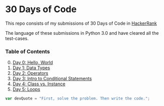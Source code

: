 # 30 Days of Code

This repo consists of my submissions of 30 Days of Code in [HackerRank](https://www.hackerrank.com)

The language of these submissions in Python 3.0 and have cleared all the test-cases.

### Table of Contents

0. [Day 0: Hello, World](/Day%200/)
1. [Day 1: Data Types](/Day%201/)
2. [Day 2: Operators](/Day%202/)
3. [Day 3: Intro to Conditional Statements](/Day%203/)
4. [Day 4: Class vs. Instance](/Day%204/)
5. [Day 5: Loops](/Day%205/)

```javascript
var devQuote = "First, solve the problem. Then write the code.";
```
